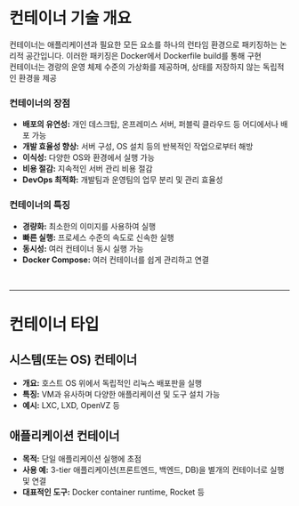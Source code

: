 # 컨테이너 기술 개요

컨테이너는 애플리케이션과 필요한 모든 요소를 하나의 런타임 환경으로 패키징하는 논리적 공간입니다. 이러한 패키징은 Docker에서 Dockerfile build를 통해 구현  
컨테이너는 경량의 운영 체제 수준의 가상화를 제공하며, 상태를 저장하지 않는 독립적인 환경을 제공

### 컨테이너의 장점

- **배포의 유연성:** 개인 데스크탑, 온프레미스 서버, 퍼블릭 클라우드 등 어디에서나 배포 가능
- **개발 효율성 향상:** 서버 구성, OS 설치 등의 반복적인 작업으로부터 해방
- **이식성:** 다양한 OS와 환경에서 실행 가능
- **비용 절감:** 지속적인 서버 관리 비용 절감
- **DevOps 최적화:** 개발팀과 운영팀의 업무 분리 및 관리 효율성

### 컨테이너의 특징
- **경량화:** 최소한의 이미지를 사용하여 실행
- **빠른 실행:** 프로세스 수준의 속도로 신속한 실행
- **동시성:** 여러 컨테이너 동시 실행 가능
- **Docker Compose:** 여러 컨테이너를 쉽게 관리하고 연결  
<br>


---


# 컨테이너 타입

## 시스템(또는 OS) 컨테이너

- **개요:** 호스트 OS 위에서 독립적인 리눅스 배포판을 실행
- **특징:** VM과 유사하며 다양한 애플리케이션 및 도구 설치 가능
- **예시:** LXC, LXD, OpenVZ 등

## 애플리케이션 컨테이너

- **목적:** 단일 애플리케이션 실행에 초점
- **사용 예:** 3-tier 애플리케이션(프론트엔드, 백엔드, DB)을 별개의 컨테이너로 실행 및 연결
- **대표적인 도구:** Docker container runtime, Rocket 등

